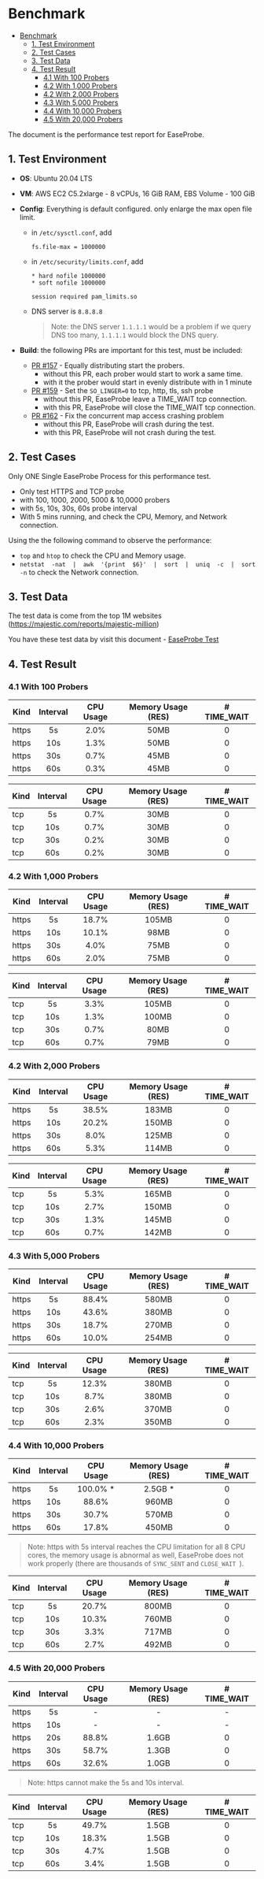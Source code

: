 # Benchmark

- [Benchmark](#benchmark)
  - [1. Test Environment](#1-test-environment)
  - [2. Test Cases](#2-test-cases)
  - [3. Test Data](#3-test-data)
  - [4. Test Result](#4-test-result)
    - [4.1 With 100 Probers](#41-with-100-probers)
    - [4.2  With 1,000 Probers](#42--with-1000-probers)
    - [4.2  With 2,000 Probers](#42--with-2000-probers)
    - [4.3  With 5,000 Probers](#43--with-5000-probers)
    - [4.4  With 10,000 Probers](#44--with-10000-probers)
    - [4.5 With 20,000 Probers](#45-with-20000-probers)

The document is the performance test report for EaseProbe.

## 1. Test Environment

- **OS**: Ubuntu 20.04 LTS
- **VM**: AWS EC2 C5.2xlarge -  8 vCPUs, 16 GiB RAM, EBS Volume - 100 GiB
- **Config**: Everything is default configured. only enlarge the max open file limit.
  - in `/etc/sysctl.conf`, add

      ```
      fs.file-max = 1000000
      ```
  - in `/etc/security/limits.conf`, add

      ```
      * hard nofile 1000000
      * soft nofile 1000000

      session required pam_limits.so
      ```
  - DNS server is `8.8.8.8`

    > Note: the DNS server `1.1.1.1` would be a problem if we query DNS too many, `1.1.1.1` would block the DNS query.

- **Build**: the following PRs are important for this test, must be included:
  -  [PR #157](https://github.com/megaease/easeprobe/pull/157) - Equally distributing start the probers.
     - without this PR, each prober would start to work a same time.
     - with it the prober would start in evenly distribute with in 1 minute
  -  [PR #159](https://github.com/megaease/easeprobe/pull/159) - Set the `SO_LINGER=0` to tcp, http, tls, ssh probe
     -  without this PR, EaseProbe leave a TIME_WAIT tcp connection.
     -  with this PR, EaseProbe will close the TIME_WAIT tcp connection.
  -  [PR #162](https://github.com/megaease/easeprobe/pull/162) - Fix the concurrent map access crashing problem
     -  without this PR, EaseProbe will crash during the test.
     -  with this PR, EaseProbe will not crash during the test.


## 2. Test Cases

Only ONE Single EaseProbe Process for this performance test.

- Only test HTTPS and TCP probe
- with 100, 1000, 2000, 5000 & 10,0000 probers
- with 5s, 10s, 30s, 60s probe interval
- With 5 mins running, and check the CPU, Memory, and Network connection.

Using the the following command to observe the performance:
- `top` and `htop` to check the CPU and Memory usage.
- `netstat  -nat  |  awk  '{print  $6}'  |  sort  |  uniq  -c  |  sort  -n` to check the Network connection.


## 3. Test Data

The test data is come from the top 1M websites (https://majestic.com/reports/majestic-million)

You have these test data by visit this document - [EaseProbe Test](../../resources/test/)

## 4. Test Result

### 4.1 With 100 Probers

| Kind  | Interval | CPU Usage | Memory Usage (RES) | # TIME_WAIT |
| ----- | :------: | :--------: | :---------------: | :---------: |
| https | 5s       |    2.0%    |    50MB           |     0       |
| https | 10s      |    1.3%    |    50MB           |     0       |
| https | 30s      |    0.7%    |    45MB           |     0       |
| https | 60s      |    0.3%    |    45MB           |     0       |

| Kind  | Interval | CPU Usage | Memory Usage (RES) | # TIME_WAIT |
| ----- | :------: | :--------: | :---------------: | :---------: |
| tcp   | 5s       |    0.7%    |    30MB           |     0       |
| tcp   | 10s      |    0.7%    |    30MB           |     0       |
| tcp   | 30s      |    0.2%    |    30MB           |     0       |
| tcp   | 60s      |    0.2%    |    30MB           |     0       |


### 4.2  With 1,000 Probers

| Kind  | Interval | CPU Usage | Memory Usage (RES) | # TIME_WAIT |
| ----- | :------: | :--------: | :---------------: | :---------: |
| https | 5s       |   18.7%    |   105MB           |     0       |
| https | 10s      |   10.1%    |    98MB           |     0       |
| https | 30s      |    4.0%    |    75MB           |     0       |
| https | 60s      |    2.0%    |    75MB           |     0       |

| Kind  | Interval | CPU Usage | Memory Usage (RES) | # TIME_WAIT |
| ----- | :------: | :--------: | :---------------: | :---------: |
| tcp   | 5s       |    3.3%    |   105MB           |     0       |
| tcp   | 10s      |    1.3%    |   100MB           |     0       |
| tcp   | 30s      |    0.7%    |    80MB           |     0       |
| tcp   | 60s      |    0.7%    |    79MB           |     0       |


### 4.2  With 2,000 Probers

| Kind  | Interval | CPU Usage | Memory Usage (RES) | # TIME_WAIT |
| ----- | :------: | :--------: | :---------------: | :---------: |
| https | 5s       |   38.5%    |   183MB           |     0       |
| https | 10s      |   20.2%    |   150MB           |     0       |
| https | 30s      |    8.0%    |   125MB           |     0       |
| https | 60s      |    5.3%    |   114MB           |     0       |

| Kind  | Interval | CPU Usage | Memory Usage (RES) | # TIME_WAIT |
| ----- | :------: | :--------: | :---------------: | :---------: |
| tcp   | 5s       |    5.3%    |   165MB           |     0       |
| tcp   | 10s      |    2.7%    |   150MB           |     0       |
| tcp   | 30s      |    1.3%    |   145MB           |     0       |
| tcp   | 60s      |    0.7%    |   142MB           |     0       |

### 4.3  With 5,000 Probers

| Kind  | Interval | CPU Usage | Memory Usage (RES) | # TIME_WAIT |
| ----- | :------: | :--------: | :---------------: | :---------: |
| https | 5s       |   88.4%    |   580MB           |    0       |
| https | 10s      |   43.6%    |   380MB           |    0       |
| https | 30s      |   18.7%    |   270MB           |    0       |
| https | 60s      |   10.0%    |   254MB           |    0       |

| Kind  | Interval | CPU Usage | Memory Usage (RES) | # TIME_WAIT |
| ----- | :------: | :--------: | :---------------: | :---------: |
| tcp   | 5s       |   12.3%    |   380MB           |    0       |
| tcp   | 10s      |    8.7%    |   380MB           |    0       |
| tcp   | 30s      |    2.6%    |   370MB           |    0       |
| tcp   | 60s      |    2.3%    |   350MB           |    0       |

### 4.4  With 10,000 Probers

| Kind  | Interval | CPU Usage | Memory Usage (RES) | # TIME_WAIT |
| ----- | :------: | :--------: | :---------------: | :---------: |
| https | 5s       |  100.0% *  |   2.5GB *         |    0       |
| https | 10s      |   88.6%    |   960MB           |    0       |
| https | 30s      |   30.7%    |   570MB           |    0       |
| https | 60s      |   17.8%    |   450MB           |    0       |

> Note: https with 5s interval reaches the CPU limitation for all 8 CPU cores, the memory usage is abnormal as well, EaseProbe does not work properly (there are thousands of `SYNC_SENT` and `CLOSE_WAIT `).

| Kind  | Interval | CPU Usage | Memory Usage (RES) | # TIME_WAIT |
| ----- | :------: | :--------: | :---------------: | :---------: |
| tcp   | 5s       |   20.7%    |   800MB           |    0       |
| tcp   | 10s      |   10.3%    |   760MB           |    0       |
| tcp   | 30s      |    3.3%    |   717MB           |    0       |
| tcp   | 60s      |    2.7%    |   492MB           |    0       |

### 4.5 With 20,000 Probers

| Kind  | Interval | CPU Usage | Memory Usage (RES) | # TIME_WAIT |
| ----- | :------: | :--------: | :---------------: | :---------: |
| https | 5s       |    -       |      -            |   -         |
| https | 10s      |    -       |      -            |   -         |
| https | 20s      |   88.8%    |   1.6GB           |    0        |
| https | 30s      |   58.7%    |   1.3GB           |    0        |
| https | 60s      |   32.6%    |   1.0GB           |    0        |

> Note:  https cannot make the 5s and 10s interval.

| Kind  | Interval | CPU Usage | Memory Usage (RES) | # TIME_WAIT |
| ----- | :------: | :--------: | :---------------: | :---------: |
| tcp   | 5s       |   49.7%    |   1.5GB           |   0       |
| tcp   | 10s      |   18.3%    |   1.5GB           |   0       |
| tcp   | 30s      |    4.7%    |   1.5GB           |   0       |
| tcp   | 60s      |    3.4%    |   1.5GB           |   0       |